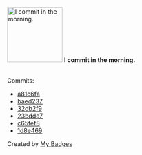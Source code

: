 <img src="https://my-badges.github.io/my-badges/morning-commits.png" alt="I commit in the morning." title="I commit in the morning." width="128">
<strong>I commit in the morning.</strong>
<br><br>

Commits:

- <a href="https://github.com/mmichie/m28/commit/a81c6fa5712d3c4f74090f692c624b1ba36ac184">a81c6fa</a>
- <a href="https://github.com/mmichie/m28/commit/baed2370a8c8b9ca2da3fc3f1adc19dc72f3a50e">baed237</a>
- <a href="https://github.com/mmichie/m28/commit/32db2f95f8dde475c92fc55b0d5b37e203be7846">32db2f9</a>
- <a href="https://github.com/mmichie/m28/commit/23bdde7eeac6f8d4def14abc9bc8897100a78961">23bdde7</a>
- <a href="https://github.com/mmichie/m28/commit/c65fef8d14407a2fb7ce9518cbf7a5b68dd53018">c65fef8</a>
- <a href="https://github.com/mmichie/m28/commit/1d8e46912956444cbe2a2262d2558375d3969cfa">1d8e469</a>


Created by <a href="https://github.com/my-badges/my-badges">My Badges</a>